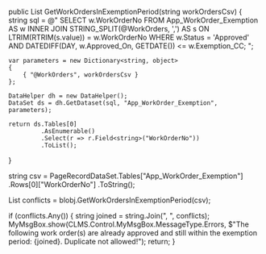 public List<string> GetWorkOrdersInExemptionPeriod(string workOrdersCsv)
{
    string sql = @"
        SELECT w.WorkOrderNo
        FROM App_WorkOrder_Exemption AS w
        INNER JOIN STRING_SPLIT(@WorkOrders, ',') AS s
                ON LTRIM(RTRIM(s.value)) = w.WorkOrderNo
        WHERE w.Status = 'Approved'
          AND DATEDIFF(DAY, w.Approved_On, GETDATE()) <= w.Exemption_CC;
    ";

    var parameters = new Dictionary<string, object>
    {
        { "@WorkOrders", workOrdersCsv }
    };

    DataHelper dh = new DataHelper();
    DataSet ds = dh.GetDataset(sql, "App_WorkOrder_Exemption", parameters);

    return ds.Tables[0]
             .AsEnumerable()
             .Select(r => r.Field<string>("WorkOrderNo"))
             .ToList();
}



string csv = PageRecordDataSet.Tables["App_WorkOrder_Exemption"]
                              .Rows[0]["WorkOrderNo"]
                              .ToString();

List<string> conflicts = blobj.GetWorkOrdersInExemptionPeriod(csv);

if (conflicts.Any())
{
    string joined = string.Join(", ", conflicts);
    MyMsgBox.show(CLMS.Control.MyMsgBox.MessageType.Errors,
        $"The following work order(s) are already approved and still within the exemption period: {joined}. Duplicate not allowed!");
    return;
}
